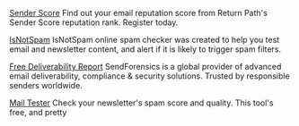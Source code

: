 
[Sender Score](https://www.senderscore.org/index.php)
Find out your email reputation score from Return Path's Sender Score reputation rank. Register today.

[IsNotSpam](http://www.isnotspam.com/)
IsNotSpam online spam checker was created to help you test email and newsletter content, and alert if it is likely to trigger spam filters.

[Free Deliverability Report](https://www.sendforensics.com/email-deliverability-test)
SendForensics is a global provider of advanced email deliverability, compliance & security solutions. Trusted by responsible senders worldwide.

[Mail Tester](https://www.mail-tester.com/)
Check your newsletter's spam score and quality. This tool's free, and pretty
